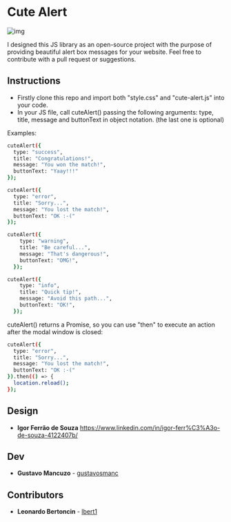 # Cute Alert

![img](https://i.imgur.com/6if6OwD.png)

I designed this JS library as an open-source project with the purpose of providing beautiful alert box messages for your website. Feel free to contribute with a pull request or suggestions.


## Instructions

- Firstly clone this repo and import both "style.css" and "cute-alert.js" into your code.
- In your JS file, call cuteAlert() passing the following arguments: type, title, message and buttonText in object notation. (the last one is optional)

Examples:

```sh
cuteAlert({
  type: "success",
  title: "Congratulations!",
  message: "You won the match!",
  buttonText: "Yaay!!!"
});
```

```sh
cuteAlert({
  type: "error",
  title: "Sorry...",
  message: "You lost the match!",
  buttonText: "OK :-("
});
```

```sh
cuteAlert({
    type: "warning",
    title: "Be careful...",
    message: "That's dangerous!",
    buttonText: "OMG!",
  });
```

```sh
cuteAlert({
    type: "info",
    title: "Quick tip!",
    message: "Avoid this path...",
    buttonText: "OK!",
  });
```

cuteAlert() returns a Promise, so you can use "then" to execute an action after the modal window is closed:

```sh
cuteAlert({
  type: "error",
  title: "Sorry...",
  message: "You lost the match!",
  buttonText: "OK :-("
}).then(() => {
  location.reload();
});
```


## Design

- **Igor Ferrão de Souza** https://www.linkedin.com/in/igor-ferr%C3%A3o-de-souza-4122407b/


## Dev

- **Gustavo Mancuzo** - [gustavosmanc](https://github.com/gustavosmanc)


## Contributors

- **Leonardo Bertoncin** - [lbert1](https://github.com/lbert1)
